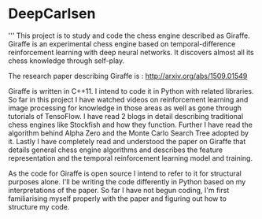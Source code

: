# DeepCarlsen

''' 
This project is to study and code the chess engine described as Giraffe. Giraffe is an experimental chess engine based on temporal-difference reinforcement learning with deep neural networks. It discovers almost all its chess knowledge through self-play.

The research paper describing Giraffe is :  http://arxiv.org/abs/1509.01549

Giraffe is written in C++11. I intend to code it in Python with related libraries. So far in this project I have watched videos on reinforcement learning and image processing for knowledge in those areas as well as gone through tutorials of TensoFlow. I have read 2 blogs in detail describing traditional chess engines like Stockfish and how they function. Further I have read the algorithm behind Alpha Zero and the Monte Carlo Search Tree adopted by it. Lastly I have completely read and understood the paper on Giraffe that details general chess engine algorithms and describes the feature representation and the temporal reinforcement learning model and training.

As the code for Giraffe is open source I intend to refer to it for structural purposes alone. I'll be writing the code differently in Python based on my interpretations of the paper. So far I have not begun coding, I'm first familiarising myself properly with the paper and figuring out how to structure my code.

